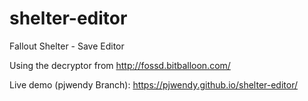 # shelter-editor
Fallout Shelter - Save Editor

Using the decryptor from http://fossd.bitballoon.com/

Live demo (pjwendy Branch): https://pjwendy.github.io/shelter-editor/
